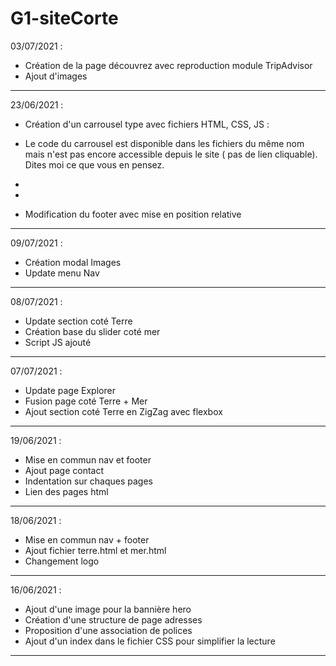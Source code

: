 # G1-siteCorte

03/07/2021 : 

- Création de la page découvrez avec reproduction module TripAdvisor
- Ajout d'images 

------------------------------------------------------
23/06/2021 :

- Création d'un carrousel type avec fichiers HTML, CSS, JS :
    
- Le code du carrousel est disponible dans les fichiers du même nom mais n'est pas encore accessible depuis le site ( pas de lien cliquable). Dites moi ce que vous en pensez.
-
-
- Modification du footer avec mise en position relative

-------------------------------------------------------
09/07/2021 :

- Création modal Images
- Update menu Nav

-------------------------------------------------------
08/07/2021 :

- Update section coté Terre
- Création base du slider coté mer
- Script JS ajouté

-------------------------------------------------------
07/07/2021 :

- Update page Explorer
- Fusion page coté Terre + Mer
- Ajout section coté Terre en ZigZag avec flexbox

-------------------------------------------------------
19/06/2021 :

- Mise en commun nav et footer
- Ajout page contact
- Indentation sur chaques pages
- Lien des pages html

-------------------------------------------------------

18/06/2021 :

- Mise en commun nav + footer
- Ajout fichier terre.html et mer.html
- Changement logo

--------------------------------------------------------
16/06/2021 :

- Ajout d'une image pour la bannière hero
- Création d'une structure de page adresses
- Proposition d'une association de polices
- Ajout d'un index dans le fichier CSS pour simplifier la lecture


--------------------------------------------------------


